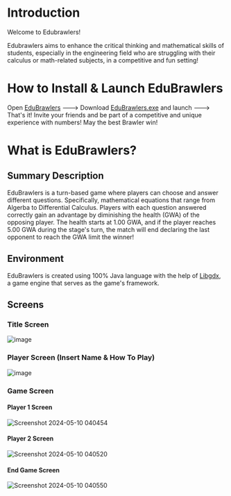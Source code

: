 # Introduction

Welcome to Edubrawlers!

Edubrawlers aims to enhance the critical thinking and mathematical skills of students, especially in the engineering field who are struggling with their calculus or math-related subjects, in a competitive and fun setting! 

# How to Install & Launch EduBrawlers

Open [EduBrawlers](https://github.com/Fuzaru/EduBrawler/tree/master/EduBrawlers) ---> Download [EduBrawlers.exe](https://github.com/Fuzaru/EduBrawler/blob/master/EduBrawlers/EduBrawlers.exe) and launch ---> That's it! Invite your friends and be part of a competitive and unique experience with numbers! May the best Brawler win!

# What is EduBrawlers?

## Summary Description
EduBrawlers is a turn-based game where players can choose and answer different questions. Specifically, mathematical equations that range from Algerba to Differential Calculus. Players with each question answered correctly gain an advantage by diminishing the health (GWA) of the opposing player. The health starts at 1.00 GWA, and if the player reaches 5.00 GWA during the stage's turn, the match will end declaring the last opponent to reach the GWA limit the winner!

## Environment
EduBrawlers is created using 100% Java language with the help of [Libgdx](https://libgdx.com/), a game engine that serves as the game's framework. 

## Screens 

### Title Screen
![image](https://github.com/Fuzaru/EduBrawler/assets/159225948/fb1c8af4-1a76-47b8-a22f-b73d329d3131)

### Player Screen (Insert Name & How To Play)
![image](https://github.com/Fuzaru/EduBrawler/assets/159225948/09f00c3f-2c73-49bd-9abc-5cae836b3760)

### Game Screen
#### Player 1 Screen
![Screenshot 2024-05-10 040454](https://github.com/Fuzaru/EduBrawler/assets/159225948/e6fcb90d-12ad-470a-b37c-ea997e86b50a)
#### Player 2 Screen
![Screenshot 2024-05-10 040520](https://github.com/Fuzaru/EduBrawler/assets/159225948/e1063d0e-0ad9-412d-a596-58aaedb2f0bb)
#### End Game Screen
![Screenshot 2024-05-10 040550](https://github.com/Fuzaru/EduBrawler/assets/159225948/e1edca9f-ffd5-4b2d-a4ec-c209c3a5b6a1)




